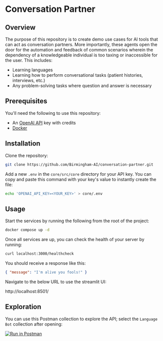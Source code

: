 # Conversation Partner

## Overview

The purpose of this repository is to create demo use cases for AI tools that can act as conversation partners. More
importantly, these agents open the door for the automation and feedback of common scenarios wherein the dependency of a
knowledgeable individual is too taxing or inaccessible for the user. This includes:

- Learning languages
- Learning how to perform conversational tasks (patient histories, interviews, etc.)
- Any problem-solving tasks where question and answer is necessary

## Prerequisites

You'll need the following to use this repository:

- An [OpenAI API](https://platform.openai.com/docs/quickstart) key with credits
- [Docker](https://docs.docker.com/engine/install/)

## Installation

Clone the repository:

```bash
git clone https://github.com/Birmingham-AI/conversation-partner.git
```

Add a new `.env` in the `core/src/core` directory for your API key. You can copy and paste this command with your key's
value to instantly create the file:

```bash
echo 'OPENAI_API_KEY=<YOUR_KEY>' > core/.env
```

## Usage

Start the services by running the following from the root of the project:

```bash
docker compose up -d
```

Once all services are up, you can check the health of your server by running:

```bash
curl localhost:3000/healthcheck
```

You should receive a response like this:

```json
{ "message": "I'm alive you fools!" }
```

Navigate to the below URL to use the streamlit UI:


http://localhost:8501/


## Exploration

You can use this Postman collection to explore the API; select the `Language Bot` collection after opening:

[![Run in Postman](https://run.pstmn.io/button.svg)](https://www.postman.com/mission-observer-40442015/workspace/bhm-ai-engineering)
